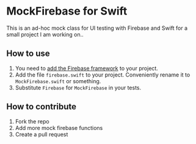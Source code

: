 # MockFirebase for Swift

This is an ad-hoc mock class for UI testing with Firebase and Swift for a small project I am working on.. 

## How to use
1. You need to [add the Firebase
   framework](https://www.firebase.com/docs/ios/alternate-setup.html) to your project.
2. Add the file `firebase.swift` to your project. Conveniently rename it to
   `MockFirebase.swift` or something.
3. Substitute `Firebase` for `MockFirebase` in your tests.

## How to contribute
1. Fork the repo
2. Add more mock firebase functions
3. Create a pull request
